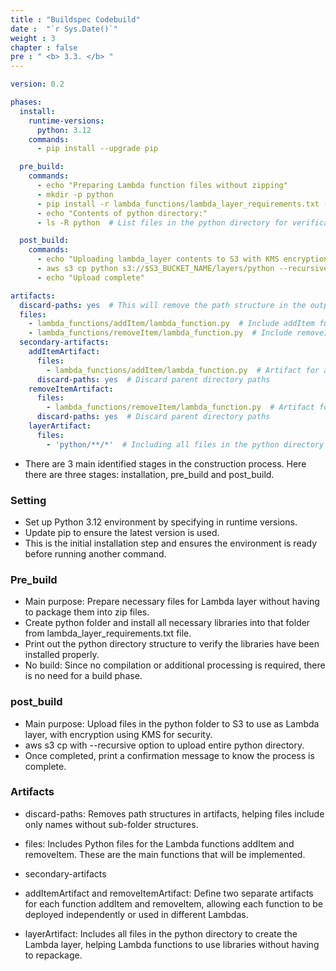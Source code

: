 ```yaml
---
title : "Buildspec Codebuild"
date :  "`r Sys.Date()`" 
weight : 3 
chapter : false
pre : " <b> 3.3. </b> "
---
```


```yaml
version: 0.2

phases:
  install:
    runtime-versions:
      python: 3.12
    commands:
      - pip install --upgrade pip

  pre_build:
    commands:
      - echo "Preparing Lambda function files without zipping"
      - mkdir -p python
      - pip install -r lambda_functions/lambda_layer_requirements.txt -t python
      - echo "Contents of python directory:"
      - ls -R python  # List files in the python directory for verification

  post_build:
    commands:
      - echo "Uploading lambda_layer contents to S3 with KMS encryption"
      - aws s3 cp python s3://$S3_BUCKET_NAME/layers/python --recursive --sse aws:kms
      - echo "Upload complete"

artifacts:
  discard-paths: yes  # This will remove the path structure in the output artifacts
  files:
    - lambda_functions/addItem/lambda_function.py  # Include addItem function
    - lambda_functions/removeItem/lambda_function.py  # Include removeItem function
  secondary-artifacts:
    addItemArtifact:
      files:
        - lambda_functions/addItem/lambda_function.py  # Artifact for addItem
      discard-paths: yes  # Discard parent directory paths
    removeItemArtifact:
      files:
        - lambda_functions/removeItem/lambda_function.py  # Artifact for removeItem
      discard-paths: yes  # Discard parent directory paths
    layerArtifact:
      files:
        - 'python/**/*'  # Including all files in the python directory for layer
```
* There are 3 main identified stages in the construction process. Here there are three stages: installation, pre_build and post_build.

### Setting

* Set up Python 3.12 environment by specifying in runtime versions.
* Update pip to ensure the latest version is used.
* This is the initial installation step and ensures the environment is ready before running another command.

### Pre_build

* Main purpose: Prepare necessary files for Lambda layer without having to package them into zip files.
* Create python folder and install all necessary libraries into that folder from lambda_layer_requirements.txt file.
* Print out the python directory structure to verify the libraries have been installed properly.
* No build: Since no compilation or additional processing is required, there is no need for a build phase.

### post_build
* Main purpose: Upload files in the python folder to S3 to use as Lambda layer, with encryption using KMS for security.
* aws s3 cp with --recursive option to upload entire python directory.
* Once completed, print a confirmation message to know the process is complete.

### Artifacts
* discard-paths: Removes path structures in artifacts, helping files include only names without sub-folder structures.

* files: Includes Python files for the Lambda functions addItem and removeItem. These are the main functions that will be implemented.

* secondary-artifacts

* addItemArtifact and removeItemArtifact: Define two separate artifacts for each function addItem and removeItem, allowing each function to be deployed independently or used in different Lambdas.
* layerArtifact: Includes all files in the python directory to create the Lambda layer, helping Lambda functions to use libraries without having to repackage.